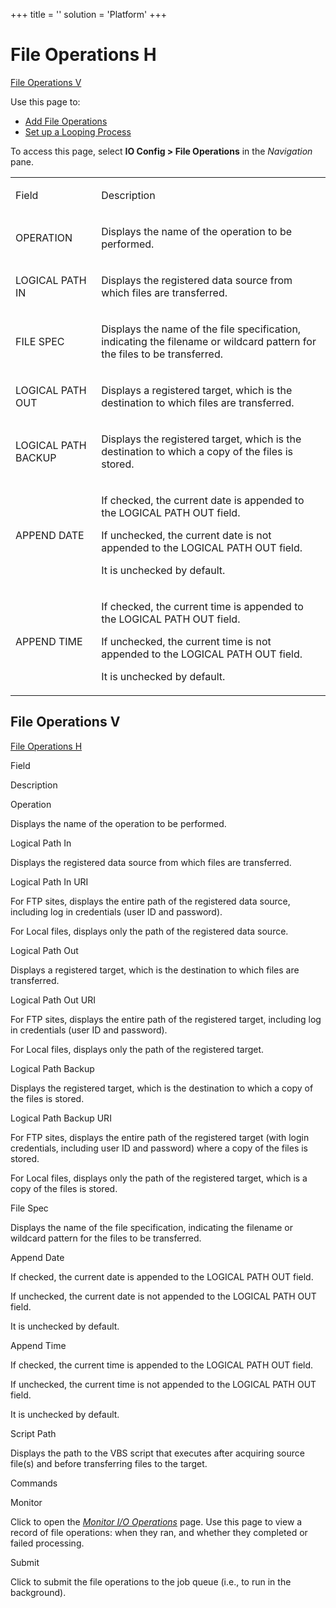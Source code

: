 +++
title = ''
solution = 'Platform'
+++

# <span id="_File_Operations_H"></span> File Operations H

[File Operations V](#_File_Operations_V)

<div class="use">

Use this page to:

  - [Add File Operations](../Use_Cases/Add_File_Operations.htm)
  - [Set up a Looping
    Process](../Use_Cases/Set_up_a_Looping_Process.htm)

</div>

To access this page, select **IO Config \> File Operations** in the
*Navigation* pane.

<table>
<tbody>
<tr class="odd">
<td><p>Field</p></td>
<td><p>Description</p></td>
</tr>
<tr class="even">
<td><p>OPERATION</p></td>
<td><p>Displays the name of the operation to be performed.</p></td>
</tr>
<tr class="odd">
<td><p>LOGICAL PATH IN</p></td>
<td><p>Displays the registered data source from which files are transferred.</p></td>
</tr>
<tr class="even">
<td><p>FILE SPEC</p></td>
<td><p>Displays the name of the file specification, indicating the filename or wildcard pattern for the files to be transferred.</p></td>
</tr>
<tr class="odd">
<td><p>LOGICAL PATH OUT</p></td>
<td><p>Displays a registered target, which is the destination to which files are transferred.</p></td>
</tr>
<tr class="even">
<td><p>LOGICAL PATH BACKUP</p></td>
<td><p>Displays the registered target, which is the destination to which a copy of the files is stored.</p></td>
</tr>
<tr class="odd">
<td><p>APPEND DATE</p></td>
<td><p>If checked, the current date is appended to the LOGICAL PATH OUT field.</p>
<p>If unchecked, the current date is not appended to the LOGICAL PATH OUT field.</p>
<p>It is unchecked by default.</p></td>
</tr>
<tr class="even">
<td><p>APPEND TIME</p></td>
<td><p>If checked, the current time is appended to the LOGICAL PATH OUT field.</p>
<p>If unchecked, the current time is not appended to the LOGICAL PATH OUT field.</p>
<p>It is unchecked by default.</p></td>
</tr>
</tbody>
</table>

## <span id="_File_Operations_V"></span> File Operations V

[File Operations H](#_File_Operations_H)

Field

Description

Operation

Displays the name of the operation to be performed.

Logical Path In

Displays the registered data source from which files are transferred.

Logical Path In URI

For FTP sites, displays the entire path of the registered data source,
including log in credentials (user ID and password).

For Local files, displays only the path of the registered data source.

Logical Path Out

Displays a registered target, which is the destination to which files
are transferred.

Logical Path Out URI

For FTP sites, displays the entire path of the registered target,
including log in credentials (user ID and password).

For Local files, displays only the path of the registered target.

Logical Path Backup

Displays the registered target, which is the destination to which a copy
of the files is stored.

Logical Path Backup URI

For FTP sites, displays the entire path of the registered target (with
login credentials, including user ID and password) where a copy of the
files is stored.

For Local files, displays only the path of the registered target, which
is a copy of the files is stored.

File Spec

Displays the name of the file specification, indicating the filename or
wildcard pattern for the files to be transferred.

Append Date

If checked, the current date is appended to the LOGICAL PATH OUT field.

If unchecked, the current date is not appended to the LOGICAL PATH OUT
field.

It is unchecked by default.

Append Time

If checked, the current time is appended to the LOGICAL PATH OUT field.

If unchecked, the current time is not appended to the LOGICAL PATH OUT
field.

It is unchecked by default.

Script Path

Displays the path to the VBS script that executes after acquiring source
file(s) and before transferring files to the target.

Commands

Monitor

Click to open the *[Monitor I/O
Operations](../Use_Cases/Monitor_I_O_Operations.htm)* page. Use this
page to view a record of file operations: when they ran, and whether
they completed or failed processing.

Submit

Click to submit the file operations to the job queue (i.e., to run in
the background).
